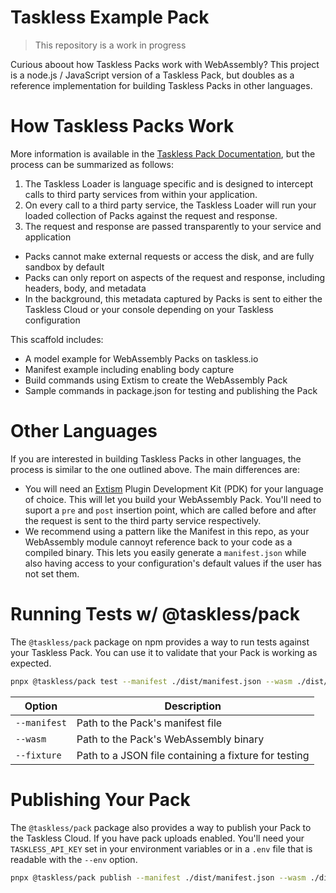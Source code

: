 # Taskless Example Pack

> This repository is a work in progress

Curious aboout how Taskless Packs work with WebAssembly? This project is a node.js / JavaScript version of a Taskless Pack, but doubles as a reference implementation for building Taskless Packs in other languages.

# How Taskless Packs Work

More information is available in the [Taskless Pack Documentation](https://docs.taskless.io/advanced/pack-architecture/), but the process can be summarized as follows:

1. The Taskless Loader is language specific and is designed to intercept calls to third party services from within your application.
2. On every call to a third party service, the Taskless Loader will run your loaded collection of Packs against the request and response.
3. The request and response are passed transparently to your service and application

- Packs cannot make external requests or access the disk, and are fully sandbox by default
- Packs can only report on aspects of the request and response, including headers, body, and metadata
- In the background, this metadata captured by Packs is sent to either the Taskless Cloud or your console depending on your Taskless configuration

This scaffold includes:

- A model example for WebAssembly Packs on taskless.io
- Manifest example including enabling body capture
- Build commands using Extism to create the WebAssembly Pack
- Sample commands in package.json for testing and publishing the Pack

# Other Languages

If you are interested in building Taskless Packs in other languages, the process is similar to the one outlined above. The main differences are:

- You will need an [Extism](https://extism.org/) Plugin Development Kit (PDK) for your language of choice. This will let you build your WebAssembly Pack. You'll need to suport a `pre` and `post` insertion point, which are called before and after the request is sent to the third party service respectively.
- We recommend using a pattern like the Manifest in this repo, as your WebAssembly module cannoyt reference back to your code as a compiled binary. This lets you easily generate a `manifest.json` while also having access to your configuration's default values if the user has not set them.

# Running Tests w/ @taskless/pack

The `@taskless/pack` package on npm provides a way to run tests against your Taskless Pack. You can use it to validate that your Pack is working as expected.

```sh
pnpx @taskless/pack test --manifest ./dist/manifest.json --wasm ./dist/pack.wasm --fixture ./test/fixture.json
```

| Option       | Description                                          |
| ------------ | ---------------------------------------------------- |
| `--manifest` | Path to the Pack's manifest file                     |
| `--wasm`     | Path to the Pack's WebAssembly binary                |
| `--fixture`  | Path to a JSON file containing a fixture for testing |

# Publishing Your Pack

The `@taskless/pack` package also provides a way to publish your Pack to the Taskless Cloud. If you have pack uploads enabled. You'll need your `TASKLESS_API_KEY` set in your environment variables or in a `.env` file that is readable with the `--env` option.

```sh
pnpx @taskless/pack publish --manifest ./dist/manifest.json --wasm ./dist/pack.wasm
```
